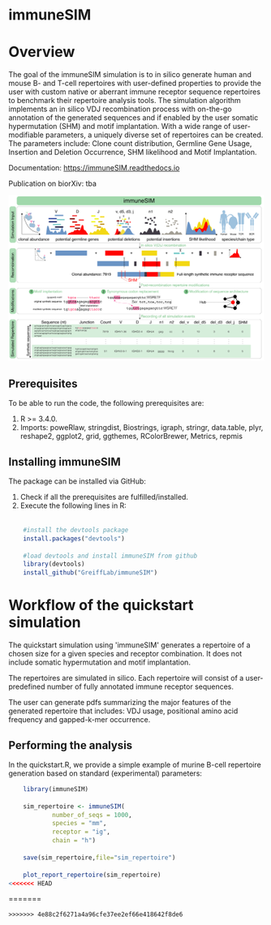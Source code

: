 # immuneSIM

Overview
========

The goal of the immuneSIM simulation is to in silico generate human and mouse B- and T-cell repertoires with user-defined properties to provide the user with custom native or aberrant immune receptor sequence repertoires to benchmark their repertoire analysis tools.
The simulation algorithm implements an in silico VDJ recombination process with on-the-go annotation of the generated sequences and if enabled by the user somatic hypermutation (SHM) and motif implantation. With a wide range of user-modifiable parameters, a uniquely diverse set of repertoires can be created. The parameters include: Clone count distribution, Germline Gene Usage, Insertion and Deletion Occurrence, SHM likelihood and Motif Implantation.

Documentation: https://immuneSIM.readthedocs.io

Publication on biorXiv: tba

![alt text](https://github.com/GreiffLab/immuneSIM/blob/master/docs/source/images/immuneSIM_fig1A.png)



Prerequisites
-------------

To be able to run the code, the following prerequisites are:

1.  R >= 3.4.0.
2.  Imports: poweRlaw, stringdist, Biostrings, igraph, stringr, data.table, plyr, reshape2, ggplot2, grid, ggthemes, RColorBrewer, Metrics, repmis


Installing immuneSIM
--------------------

The package can be installed via GitHub:

1.  Check if all the prerequisites are fulfilled/installed.
2.  Execute the following lines in R:

```r

    #install the devtools package
    install.packages("devtools")
    
    #load devtools and install immuneSIM from github 
    library(devtools)
    install_github("GreiffLab/immuneSIM")
```    


Workflow of the quickstart simulation
=========================================

The quickstart simulation using 'immuneSIM' generates a repertoire of a chosen size for a given species and receptor combination. It does not include somatic hypermutation and motif implantation.

The repertoires are simulated in silico. Each repertoire will consist of a user-predefined number of fully
annotated immune receptor sequences. 

The user can generate pdfs summarizing the major features of the generated repertoire that includes: VDJ usage, positional amino acid frequency and gapped-k-mer occurrence.


Performing the analysis
-----------------------

In the quickstart.R, we provide a simple example of murine B-cell repertoire generation based on standard (experimental) parameters:

```r
    library(immuneSIM)

    sim_repertoire <- immuneSIM(
            number_of_seqs = 1000,
            species = "mm",
            receptor = "ig",
            chain = "h")

    save(sim_repertoire,file="sim_repertoire")

    plot_report_repertoire(sim_repertoire)
<<<<<<< HEAD
```
=======
```
>>>>>>> 4e88c2f6271a4a96cfe37ee2ef66e418642f8de6
